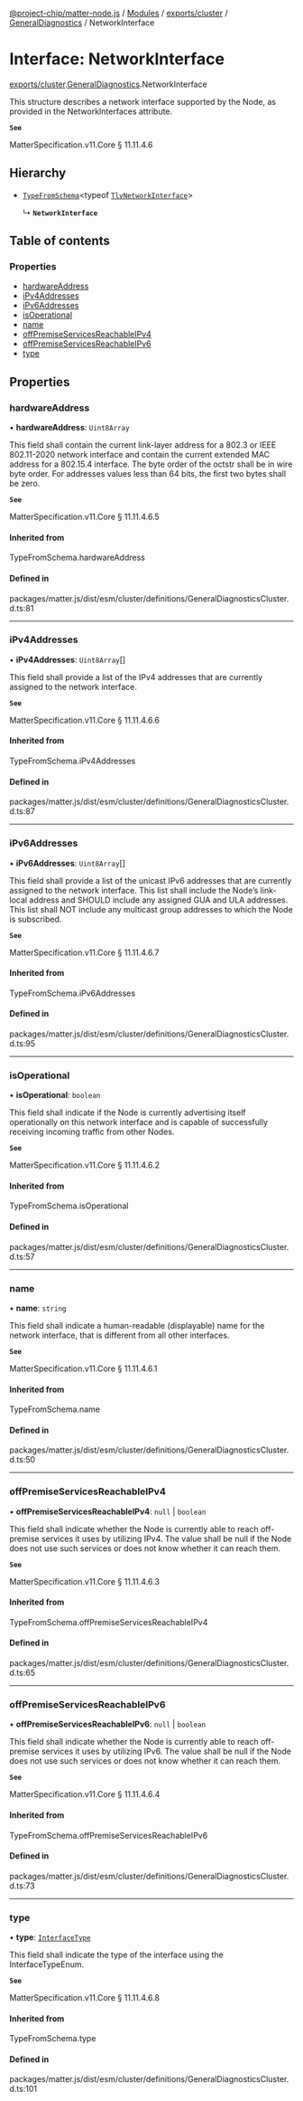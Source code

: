 [@project-chip/matter-node.js](../README.md) / [Modules](../modules.md) / [exports/cluster](../modules/exports_cluster.md) / [GeneralDiagnostics](../modules/exports_cluster.GeneralDiagnostics.md) / NetworkInterface

# Interface: NetworkInterface

[exports/cluster](../modules/exports_cluster.md).[GeneralDiagnostics](../modules/exports_cluster.GeneralDiagnostics.md).NetworkInterface

This structure describes a network interface supported by the Node, as provided in the NetworkInterfaces
attribute.

**`See`**

MatterSpecification.v11.Core § 11.11.4.6

## Hierarchy

- [`TypeFromSchema`](../modules/exports_tlv.md#typefromschema)\<typeof [`TlvNetworkInterface`](../modules/exports_cluster.GeneralDiagnostics.md#tlvnetworkinterface)\>

  ↳ **`NetworkInterface`**

## Table of contents

### Properties

- [hardwareAddress](exports_cluster.GeneralDiagnostics.NetworkInterface.md#hardwareaddress)
- [iPv4Addresses](exports_cluster.GeneralDiagnostics.NetworkInterface.md#ipv4addresses)
- [iPv6Addresses](exports_cluster.GeneralDiagnostics.NetworkInterface.md#ipv6addresses)
- [isOperational](exports_cluster.GeneralDiagnostics.NetworkInterface.md#isoperational)
- [name](exports_cluster.GeneralDiagnostics.NetworkInterface.md#name)
- [offPremiseServicesReachableIPv4](exports_cluster.GeneralDiagnostics.NetworkInterface.md#offpremiseservicesreachableipv4)
- [offPremiseServicesReachableIPv6](exports_cluster.GeneralDiagnostics.NetworkInterface.md#offpremiseservicesreachableipv6)
- [type](exports_cluster.GeneralDiagnostics.NetworkInterface.md#type)

## Properties

### hardwareAddress

• **hardwareAddress**: `Uint8Array`

This field shall contain the current link-layer address for a 802.3 or IEEE 802.11-2020 network interface
and contain the current extended MAC address for a 802.15.4 interface. The byte order of the octstr shall be
in wire byte order. For addresses values less than 64 bits, the first two bytes shall be zero.

**`See`**

MatterSpecification.v11.Core § 11.11.4.6.5

#### Inherited from

TypeFromSchema.hardwareAddress

#### Defined in

packages/matter.js/dist/esm/cluster/definitions/GeneralDiagnosticsCluster.d.ts:81

___

### iPv4Addresses

• **iPv4Addresses**: `Uint8Array`[]

This field shall provide a list of the IPv4 addresses that are currently assigned to the network interface.

**`See`**

MatterSpecification.v11.Core § 11.11.4.6.6

#### Inherited from

TypeFromSchema.iPv4Addresses

#### Defined in

packages/matter.js/dist/esm/cluster/definitions/GeneralDiagnosticsCluster.d.ts:87

___

### iPv6Addresses

• **iPv6Addresses**: `Uint8Array`[]

This field shall provide a list of the unicast IPv6 addresses that are currently assigned to the network
interface. This list shall include the Node’s link-local address and SHOULD include any assigned GUA and ULA
addresses. This list shall NOT include any multicast group addresses to which the Node is subscribed.

**`See`**

MatterSpecification.v11.Core § 11.11.4.6.7

#### Inherited from

TypeFromSchema.iPv6Addresses

#### Defined in

packages/matter.js/dist/esm/cluster/definitions/GeneralDiagnosticsCluster.d.ts:95

___

### isOperational

• **isOperational**: `boolean`

This field shall indicate if the Node is currently advertising itself operationally on this network
interface and is capable of successfully receiving incoming traffic from other Nodes.

**`See`**

MatterSpecification.v11.Core § 11.11.4.6.2

#### Inherited from

TypeFromSchema.isOperational

#### Defined in

packages/matter.js/dist/esm/cluster/definitions/GeneralDiagnosticsCluster.d.ts:57

___

### name

• **name**: `string`

This field shall indicate a human-readable (displayable) name for the network interface, that is different
from all other interfaces.

**`See`**

MatterSpecification.v11.Core § 11.11.4.6.1

#### Inherited from

TypeFromSchema.name

#### Defined in

packages/matter.js/dist/esm/cluster/definitions/GeneralDiagnosticsCluster.d.ts:50

___

### offPremiseServicesReachableIPv4

• **offPremiseServicesReachableIPv4**: ``null`` \| `boolean`

This field shall indicate whether the Node is currently able to reach off-premise services it uses by
utilizing IPv4. The value shall be null if the Node does not use such services or does not know whether it
can reach them.

**`See`**

MatterSpecification.v11.Core § 11.11.4.6.3

#### Inherited from

TypeFromSchema.offPremiseServicesReachableIPv4

#### Defined in

packages/matter.js/dist/esm/cluster/definitions/GeneralDiagnosticsCluster.d.ts:65

___

### offPremiseServicesReachableIPv6

• **offPremiseServicesReachableIPv6**: ``null`` \| `boolean`

This field shall indicate whether the Node is currently able to reach off-premise services it uses by
utilizing IPv6. The value shall be null if the Node does not use such services or does not know whether it
can reach them.

**`See`**

MatterSpecification.v11.Core § 11.11.4.6.4

#### Inherited from

TypeFromSchema.offPremiseServicesReachableIPv6

#### Defined in

packages/matter.js/dist/esm/cluster/definitions/GeneralDiagnosticsCluster.d.ts:73

___

### type

• **type**: [`InterfaceType`](../enums/exports_cluster.GeneralDiagnostics.InterfaceType.md)

This field shall indicate the type of the interface using the InterfaceTypeEnum.

**`See`**

MatterSpecification.v11.Core § 11.11.4.6.8

#### Inherited from

TypeFromSchema.type

#### Defined in

packages/matter.js/dist/esm/cluster/definitions/GeneralDiagnosticsCluster.d.ts:101
